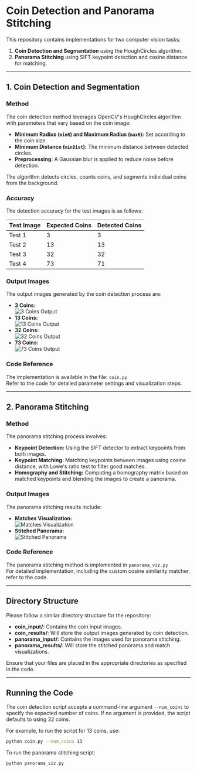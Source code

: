 # Coin Detection and Panorama Stitching

This repository contains implementations for two computer vision tasks:
1. **Coin Detection and Segmentation** using the HoughCircles algorithm.
2. **Panorama Stitching** using SIFT keypoint detection and cosine distance for matching.

---

## 1. Coin Detection and Segmentation

### Method
The coin detection method leverages OpenCV's HoughCircles algorithm with parameters that vary based on the coin image:
- **Minimum Radius (`minR`) and Maximum Radius (`maxR`):** Set according to the coin size.
- **Minimum Distance (`minDist`):** The minimum distance between detected circles.
- **Preprocessing:** A Gaussian blur is applied to reduce noise before detection.

The algorithm detects circles, counts coins, and segments individual coins from the background.

### Accuracy
The detection accuracy for the test images is as follows:

| Test Image | Expected Coins | Detected Coins |
|------------|----------------|----------------|
| Test 1     | 3              | 3              |
| Test 2     | 13             | 13             |
| Test 3     | 32             | 32             |
| Test 4     | 73             | 71             |

### Output Images
The output images generated by the coin detection process are:

- **3 Coins:**  
  ![3 Coins Output](coin_results/3_coins_output.png)
- **13 Coins:**  
  ![13 Coins Output](coin_results/13_coins_output.png)
- **32 Coins:**  
  ![32 Coins Output](coin_results/32_coins_output.png)
- **73 Coins:**  
  ![73 Coins Output](coin_results/73_coins_output.png)

### Code Reference
The implementation is available in the file: `coin.py`  
Refer to the code for detailed parameter settings and visualization steps.

---

## 2. Panorama Stitching

### Method
The panorama stitching process involves:
- **Keypoint Detection:** Using the SIFT detector to extract keypoints from both images.
- **Keypoint Matching:** Matching keypoints between images using cosine distance, with Lowe's ratio test to filter good matches.
- **Homography and Stitching:** Computing a homography matrix based on matched keypoints and blending the images to create a panorama.

### Output Images
The panorama stitching results include:

- **Matches Visualization:**  
  ![Matches Visualization](panorama_results/matches.jpg)
- **Stitched Panorama:**  
  ![Stitched Panorama](panorama_results/stitched.jpg)

### Code Reference
The panorama stitching method is implemented in `panorama_viz.py`  
For detailed implementation, including the custom cosine similarity matcher, refer to the code.

---


## Directory Structure

Please follow a similar directory structure for the repository:
- **coin_input/**: Contains the coin input images.
- **coin_results/**: Will store the output images generated by coin detection.
- **panorama_input/**: Contains the images used for panorama stitching.
- **panorama_results/**: Will store the stitched panorama and match visualizations.

Ensure that your files are placed in the appropriate directories as specified in the code.

---

## Running the Code

The coin detection script accepts a command-line argument `--num_coins` to specify the expected number of coins.
If no argument is provided, the script defaults to using 32 coins.

For example, to run the script for 13 coins, use:

```bash
python coin.py --num_coins 13
```

To run the panorama stitching script:

```bash
python panorama_viz.py
```
